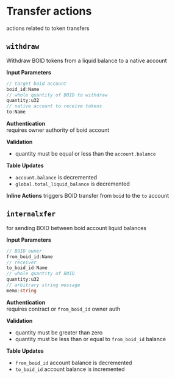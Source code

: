 # Transfer actions
actions related to token transfers

## `withdraw`
Withdraw BOID tokens from a liquid balance to a native account

**Input Parameters**
```ts
// target boid account
boid_id:Name
// whole quantity of BOID to withdraw
quantity:u32
// native account to receive tokens
to:Name
```
**Authentication**\
requires owner authority of boid account

**Validation**
- quantity must be equal or less than the `account.balance`

**Table Updates**
- `account.balance` is decremented
- `global.total_liquid_balance` is decremented

**Inline Actions**
triggers BOID transfer from `boid` to the `to` account

## `internalxfer`
for sending BOID between boid account liquid balances

**Input Parameters**
```ts
// BOID owner
from_boid_id:Name
// receiver
to_boid_id:Name
// whole quantity of BOID
quantity:u32
// arbitrary string message
memo:string
```
**Authentication**\
requires contract or `from_boid_id` owner auth

**Validation**
- quantity must be greater than zero
- quantity must be less than or equal to `from_boid_id` balance

**Table Updates**
- `from_boid_id` account balance is decremented
- `to_boid_id` account balance is incremented
